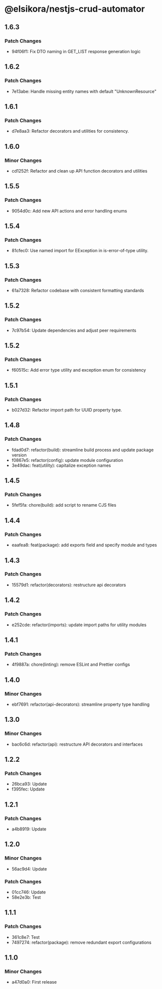 # @elsikora/nestjs-crud-automator

## 1.6.3

### Patch Changes

- 94f06f1: Fix DTO naming in GET_LIST response generation logic

## 1.6.2

### Patch Changes

- 7e13abe: Handle missing entity names with default "UnknownResource"

## 1.6.1

### Patch Changes

- d7e8aa3: Refactor decorators and utilities for consistency.

## 1.6.0

### Minor Changes

- cd1252f: Refactor and clean up API function decorators and utilities

## 1.5.5

### Patch Changes

- 9054d0c: Add new API actions and error handling enums

## 1.5.4

### Patch Changes

- 81cfec0: Use named import for EException in is-error-of-type utility.

## 1.5.3

### Patch Changes

- 61a7328: Refactor codebase with consistent formatting standards

## 1.5.2

### Patch Changes

- 7c97b54: Update dependencies and adjust peer requirements

## 1.5.2

### Patch Changes

- f60515c: Add error type utility and exception enum for consistency

## 1.5.1

### Patch Changes

- b027d32: Refactor import path for UUID property type.

## 1.4.8

### Patch Changes

- fdad0d7: refactor(build): streamline build process and update package version
- f0867e5: refactor(config): update module configuration
- 3e49dac: feat(utility): capitalize exception names

## 1.4.5

### Patch Changes

- 5fef5fa: chore(build): add script to rename CJS files

## 1.4.4

### Patch Changes

- eaafea8: feat(package): add exports field and specify module and types

## 1.4.3

### Patch Changes

- 15579d1: refactor(decorators): restructure api decorators

## 1.4.2

### Patch Changes

- e252cde: refactor(imports): update import paths for utility modules

## 1.4.1

### Patch Changes

- 4f9887a: chore(linting): remove ESLint and Prettier configs

## 1.4.0

### Minor Changes

- ebf7691: refactor(api-decorators): streamline property type handling

## 1.3.0

### Minor Changes

- bac6c6d: refactor(api): restructure API decorators and interfaces

## 1.2.2

### Patch Changes

- 26bca93: Update
- f395fec: Update

## 1.2.1

### Patch Changes

- a4b8919: Update

## 1.2.0

### Minor Changes

- 56ac9d4: Update

### Patch Changes

- 01cc746: Update
- 58e2e3b: Test

## 1.1.1

### Patch Changes

- 361c8e7: Test
- 7497274: refactor(package): remove redundant export configurations

## 1.1.0

### Minor Changes

- a47d0a0: First release
